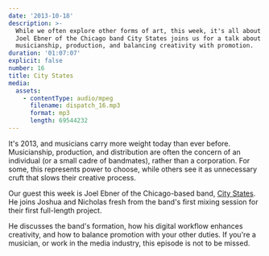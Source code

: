 ```yaml
---
date: '2013-10-18'
description: >-
  While we often explore other forms of art, this week, it's all about music.
  Joel Ebner of the Chicago band City States joins us for a talk about
  musicianship, production, and balancing creativity with promotion.
duration: '01:07:07'
explicit: false
number: 16
title: City States
media:
  assets:
    - contentType: audio/mpeg
      filename: dispatch_16.mp3
      format: mp3
      length: 69544232
---
```

It's 2013, and musicians carry more weight today than ever before. Musicianship, production, and distribution are often the concern of an individual (or a small cadre of bandmates), rather than a corporation. For some, this represents power to choose, while others see it as unnecessary cruft that slows their creative process.

Our guest this week is Joel Ebner of the Chicago-based band, [City States](http://citystatesmusic.com). He joins Joshua and Nicholas fresh from the band's first mixing session for their first full-length project.

He discusses the band's formation, how his digital workflow enhances creativity, and how to balance promotion with your other duties. If you're a musician, or work in the media industry, this episode is not to be missed.
